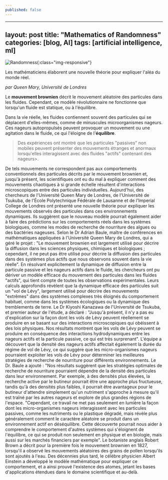 ```yaml
---
published: false
---
```


---
layout: post
title:  "Mathematics of Randomness"
categories: [blog, AI]
tags: [artificial intelligence, ml]
---

![Randomness](/https://images.unsplash.com/photo-1505678261036-a3fcc5e884ee?ixlib=rb-1.2.1&ixid=eyJhcHBfaWQiOjEyMDd9&auto=format&fit=crop&w=1350&q=80){:class="img-responsive"}


Les mathématiciens élaborent une nouvelle théorie pour expliquer l'aléa du monde réel.

_par Queen Mary, Université de Londres_ 
 

Le **mouvement brownien** décrit le mouvement aléatoire des particules dans les fluides. Cependant, ce modèle révolutionnaire ne fonctionne que lorsqu'un fluide est statique, ou à l'équilibre. 

Dans la vie réelle, les fluides contiennent souvent des particules qui se déplacent d'elles-mêmes, comme de minuscules microorganismes nageurs. Ces nageurs autopropulsés peuvent provoquer un mouvement ou une agitation dans le fluide, ce qui l'éloigne de l'**équilibre**.
> Des expériences ont montré que les particules "passives" non mobiles peuvent présenter des mouvements étranges et anormaux lorsqu'elles interagissent avec des fluides "actifs" contenant des nageurs>. 

De tels mouvements ne correspondent pas aux comportements conventionnels des particules décrits par le mouvement brownien et, jusqu'à présent, les scientifiques ont eu du mal à expliquer comment des mouvements chaotiques à si grande échelle résultent d'interactions microscopiques entre des particules individuelles.
Aujourd'hui, des chercheurs de l'Université Queen Mary de Londres, de l'Université de Tsukuba, de l'École Polytechnique Fédérale de Lausanne et de l'Imperial College de Londres ont présenté une nouvelle théorie pour expliquer les mouvements observés des particules dans ces environnements dynamiques.
Ils suggèrent que le nouveau modèle pourrait également aider à faire des prédictions sur les comportements réels dans les systèmes biologiques, comme les modes de recherche de nourriture des algues ou des bactéries nageuses.
Selon le Dr Adrian Baule, maître de conférences en mathématiques appliquées à l'Université Queen Mary de Londres, qui a géré le projet : "Le mouvement brownien est largement utilisé pour décrire la diffusion dans les sciences physiques, chimiques et biologiques ; cependant, il ne peut pas être utilisé pour décrire la diffusion des particules dans des systèmes plus actifs que nous observons souvent dans la vie réelle".
En résolvant explicitement la dynamique de diffusion entre la particule passive et les nageurs actifs dans le fluide, les chercheurs ont pu dériver un modèle efficace du mouvement des particules dans les fluides "actifs", qui tient compte de toutes les observations expérimentales.
Leurs calculs approfondis révèlent que la dynamique efficace des particules suit un "vol de Lévy", largement utilisé pour décrire des mouvements "extrêmes" dans des systèmes complexes très éloignés du comportement habituel, comme dans les systèmes écologiques ou la dynamique des tremblements de terre.
Le Dr Kiyoshi Kanazawa de l'Université de Tsukuba, et premier auteur de l'étude, a déclaré : "Jusqu'à présent, il n'y a pas eu d'explication sur la façon dont les vols de Lévy peuvent réellement se produire en se basant sur des interactions microscopiques qui obéissent à des lois physiques. Nos résultats montrent que les vols de Lévy peuvent se produire en conséquence des interactions hydrodynamiques entre les nageurs actifs et la particule passive, ce qui est très surprenant".
L'équipe a découvert que la densité des nageurs actifs affectait également la durée du régime de vol de Lévy, ce qui suggère que les micro-organismes nageurs pourraient exploiter les vols de Lévy pour déterminer les meilleures stratégies de recherche de nourriture pour différents environnements.
Le Dr. Baule a ajouté : "Nos résultats suggèrent que les stratégies optimales de recherche de nourriture pourraient dépendre de la densité des particules dans leur environnement. Par exemple, à des densités plus élevées, la recherche active par le butineur pourrait être une approche plus fructueuse, tandis qu'à des densités plus faibles, il pourrait être avantageux pour le butineur d'attendre simplement qu'un nutriment s'approche à mesure qu'il est traîné par les autres nageurs et explore de plus grandes régions de l'espace.
"Cependant, ce travail ne met pas seulement en lumière la façon dont les micro-organismes nageurs interagissent avec les particules passives, comme les nutriments ou le plastique dégradé, mais révèle plus généralement comment le caractère aléatoire se produit dans un environnement actif en déséquilibre. Cette découverte pourrait nous aider à comprendre le comportement d'autres systèmes qui s'éloignent de l'équilibre, ce qui se produit non seulement en physique et en biologie, mais aussi sur les marchés financiers par exemple".
Le botaniste anglais Robert Brown a décrit pour la première fois le mouvement brownien en 1827, lorsqu'il a observé les mouvements aléatoires des grains de pollen lorsqu'ils sont ajoutés à l'eau.
Des décennies plus tard, le célèbre physicien Albert Einstein a développé le modèle mathématique pour expliquer ce comportement, et a ainsi prouvé l'existence des atomes, jetant les bases d'applications étendues dans le domaine scientifique et au-delà.


